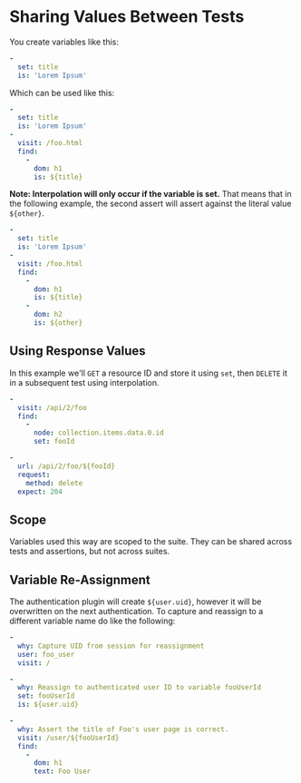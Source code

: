 # Sharing Values Between Tests

You create variables like this:

```yaml
-
  set: title
  is: 'Lorem Ipsum'
```

Which can be used like this:

```yaml
-
  set: title
  is: 'Lorem Ipsum'
-
  visit: /foo.html
  find:
    -
      dom: h1
      is: ${title}
```

**Note: Interpolation will only occur if the variable is set.** That means that in the following example, the second assert will assert against the literal value `${other}`.

```yaml
-
  set: title
  is: 'Lorem Ipsum'
-
  visit: /foo.html
  find:
    -
      dom: h1
      is: ${title}
    -
      dom: h2
      is: ${other}
```

## Using Response Values

In this example we'll `GET` a resource ID and store it using `set`, then `DELETE` it in a subsequent test using interpolation.

```yaml
-
  visit: /api/2/foo
  find:
    -
      node: collection.items.data.0.id
      set: fooId

-
  url: /api/2/foo/${fooId}
  request:
    method: delete
  expect: 204
```

## Scope

Variables used this way are scoped to the suite. They can be shared across tests and assertions, but not across suites.

## Variable Re-Assignment

The authentication plugin will create `${user.uid}`, however it will be overwritten on the next authentication. To capture and reassign to a different variable name do like the following:

```yaml
-
  why: Capture UID from session for reassignment
  user: foo_user
  visit: /

-
  why: Reassign to authenticated user ID to variable fooUserId
  set: fooUserId
  is: ${user.uid}

-
  why: Assert the title of Foo's user page is correct.
  visit: /user/${fooUserId}
  find:
    -
      dom: h1
      text: Foo User
```
